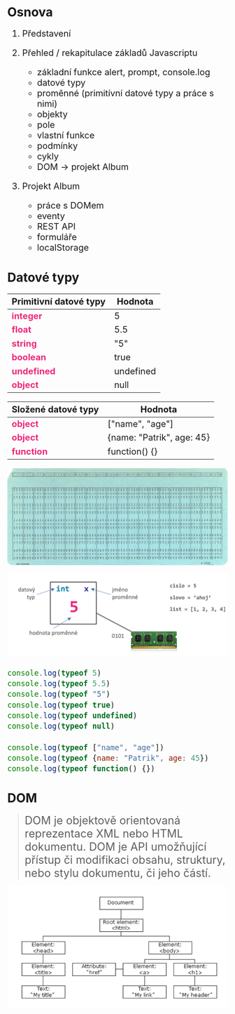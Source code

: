 # Osnova
<span style="font-size: 20px">

1. Představení

2. Přehled / rekapitulace základů Javascriptu
    - základní funkce alert, prompt, console.log
    - datové typy
    - proměnné (primitívní datové typy a práce s nimi)
    - objekty
    - pole
    - vlastní funkce
    - podmínky
    - cykly
    - DOM -> projekt Album

3. Projekt Album
    - práce s DOMem
    - eventy
    - REST API
    - formuláře
    - localStorage


</span>

# Datové typy

<span style="font-size: 20px">

| Primitivní datové typy  |  Hodnota |
|---|---|
| <span style="color:#EF287C"><b>integer</b></span>  | 5 |
| <span style="color:#EF287C"><b>float</b></span>  | 5.5 |
| <span style="color:#EF287C"><b>string</b></span>  | "5" |
| <span style="color:#EF287C"><b>boolean</b></span>  | true |
| <span style="color:#EF287C"><b>undefined</b></span>  | undefined |
| <span style="color:#EF287C"><b>object</b></span>  | null |


| Složené datové typy  |  Hodnota |
|---|---|
| <span style="color:#EF287C"><b>object</b></span>  | ["name", "age"] |
| <span style="color:#EF287C"><b>object</b></span>  | {name: "Patrik", age: 45} |
| <span style="color:#EF287C"><b>function</b></span>  | function() {} |

</span>

![Děrný štítek](./images/derny_stitek.jpg "Děrný štítek")

![Reprezentace proměnné v paměti](./images/pamet.png "Reprezentace proměnné v paměti")


<span style="font-size: 20px">

```javascript
console.log(typeof 5)
console.log(typeof 5.5)
console.log(typeof "5")
console.log(typeof true)
console.log(typeof undefined)
console.log(typeof null)

console.log(typeof ["name", "age"])
console.log(typeof {name: "Patrik", age: 45})
console.log(typeof function() {})
```

</span>

# DOM

> <span style="font-size: 25px">DOM je objektově orientovaná reprezentace XML nebo HTML dokumentu. DOM je API umožňující přístup či modifikaci obsahu, struktury, nebo stylu dokumentu, či jeho částí.</span>

![DOM API](./images/dom.png "DOM je API pro objektově orientovanout reprezentace HTML stránky")